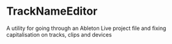 # TrackNameEditor
A utility for going through an Ableton Live project file and fixing capitalisation on tracks, clips and devices
